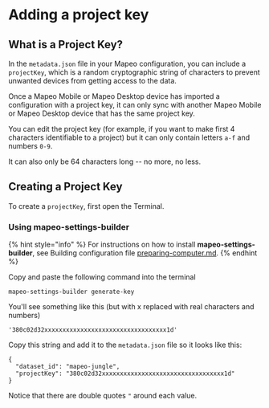 # Adding a project key

## What is a Project Key?

In the `metadata.json` file in your Mapeo configuration, you can include a `projectKey`, which is a random cryptographic string of characters to prevent unwanted devices from getting access to the data.

Once a Mapeo Mobile or Mapeo Desktop device has imported a configuration with a project key, it can only sync with another Mapeo Mobile or Mapeo Desktop device that has the same project key.

You can edit the project key (for example, if you want to make first 4 characters identifiable to a project) but it can only contain letters `a-f` and numbers `0-9`.

It can also only be 64 characters long -- no more, no less.

## Creating a Project Key

To create a `projectKey`, first open the Terminal.

### Using mapeo-settings-builder

{% hint style="info" %}
For instructions on how to install **mapeo-settings-builder**, see Building configuration file [preparing-computer.md](coding-configuration/building-configuration-file/preparing-computer.md "mention").
{% endhint %}

Copy and paste the following command into the terminal

```
mapeo-settings-builder generate-key
```

You'll see something like this (but with x replaced with real characters and numbers)

```
'380c02d32xxxxxxxxxxxxxxxxxxxxxxxxxxxxxxxxxx1d'
```

Copy this string and add it to the `metadata.json` file so it looks like this:

```
{
  "dataset_id": "mapeo-jungle",
  "projectKey": "380c02d32xxxxxxxxxxxxxxxxxxxxxxxxxxxxxxxxxx1d"
}
```

Notice that there are double quotes `"` around each value.
